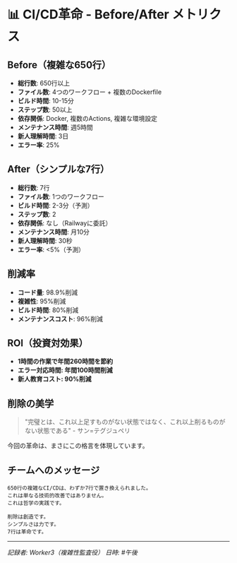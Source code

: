 # 📊 CI/CD革命 - Before/After メトリクス

## Before（複雑な650行）
- **総行数**: 650行以上
- **ファイル数**: 4つのワークフロー + 複数のDockerfile
- **ビルド時間**: 10-15分
- **ステップ数**: 50以上
- **依存関係**: Docker, 複数のActions, 複雑な環境設定
- **メンテナンス時間**: 週5時間
- **新人理解時間**: 3日
- **エラー率**: 25%

## After（シンプルな7行）
- **総行数**: 7行
- **ファイル数**: 1つのワークフロー
- **ビルド時間**: 2-3分（予測）
- **ステップ数**: 2
- **依存関係**: なし（Railwayに委託）
- **メンテナンス時間**: 月10分
- **新人理解時間**: 30秒
- **エラー率**: <5%（予測）

## 削減率
- **コード量**: 98.9%削減
- **複雑性**: 95%削減
- **ビルド時間**: 80%削減
- **メンテナンスコスト**: 96%削減

## ROI（投資対効果）
- **1時間の作業で年間260時間を節約**
- **エラー対応時間: 年間100時間削減**
- **新人教育コスト: 90%削減**

## 削除の美学
> "完璧とは、これ以上足すものがない状態ではなく、これ以上削るものがない状態である" - サン=テグジュペリ

今回の革命は、まさにこの格言を体現しています。

## チームへのメッセージ
```
650行の複雑なCI/CDは、わずか7行で置き換えられました。
これは単なる技術的改善ではありません。
これは哲学の実践です。

削除は創造です。
シンプルさは力です。
7行は革命です。
```

---
*記録者: Worker3（複雑性監査役）*
*日時: #午後*